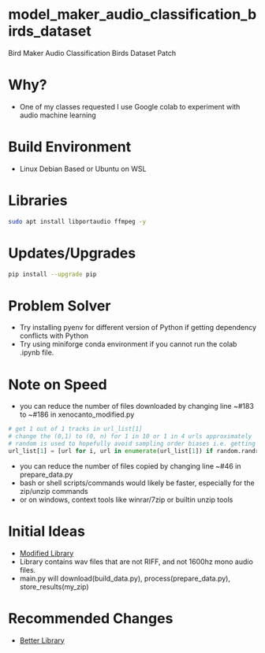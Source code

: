 # model_maker_audio_classification_birds_dataset
Bird Maker Audio Classification Birds Dataset Patch

# Why?
* One of my classes requested I use Google colab to experiment with audio machine learning

# Build Environment
* Linux Debian Based or Ubuntu on WSL

# Libraries
```bash
sudo apt install libportaudio ffmpeg -y
```

# Updates/Upgrades
```bash
pip install --upgrade pip
```

# Problem Solver
* Try installing pyenv for different version of Python if getting dependency conflicts with Python
* Try using miniforge conda environment if you cannot run the colab .ipynb file.

# Note on Speed
* you can reduce the number of files downloaded by changing line ~#183 to ~#186 in xenocanto_modified.py
```python
# get 1 out of 1 tracks in url_list[1]
# change the (0,1) to (0, n) for 1 in 10 or 1 in 4 urls approximately
# random is used to hopefully avoid sampling order biases i.e. getting the first 100 sounds or every 2nd sound
url_list[1] = [url for i, url in enumerate(url_list[1]) if random.randrange(0,1) == 0]
```
* you can reduce the number of files copied by changing line ~#46 in prepare_data.py
* bash or shell scripts/commands would likely be faster, especially for the zip/unzip commands
* or on windows, context tools like winrar/7zip or builtin unzip tools

# Initial Ideas

* [Modified Library](https://github.com/ntivirikin/xeno-canto-py)
* Library contains wav files that are not RIFF, and not 1600hz mono audio files.
* main.py will download(build_data.py), process(prepare_data.py), store_results(my_zip)

# Recommended Changes

* [Better Library](https://github.com/realzza/xenopy)